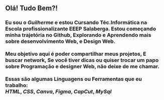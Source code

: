 <h2>Olá! Tudo Bem?!</h2>

<h3>
  Eu sou o <i> Guilherme </i> e estou Cursando Téc.Informática na Escola profissionalizante EEEP Salaberga.
  Estou começando minha trajetória no Github, Explorando e Aprendendo mais sobre desenvolvimento Web,
  e Design Web.
  <br>
  <br>
  Meu objetivo aqui é poder compartilhar meus projetos, E buscar network, Se você tiver dicas
  ou quiser trocar um papo sobre Programação e designer Web, não deixe de me chamar.
  <br>
  <br>
  Essas são algumas Linguagens ou Ferramentas que eu trabalho: <br>
  <i>HTML</i>, <i>CSS</i>, <i>Canva</i>, <i>Figma</i>, <i>CapCut</i>, <i>MySql</i>
</h3>
